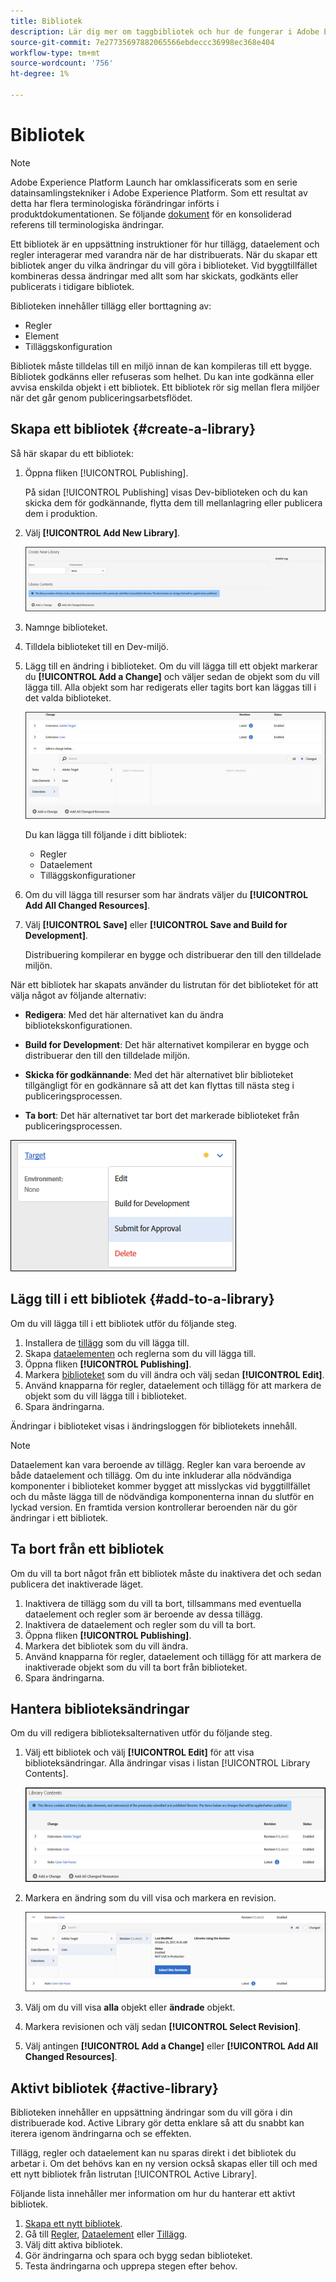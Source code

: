 ```yaml
---
title: Bibliotek
description: Lär dig mer om taggbibliotek och hur de fungerar i Adobe Experience Platform.
source-git-commit: 7e27735697882065566ebdeccc36998ec368e404
workflow-type: tm+mt
source-wordcount: '756'
ht-degree: 1%

---
```


# Bibliotek

>[!NOTE]
>
>Adobe Experience Platform Launch har omklassificerats som en serie datainsamlingstekniker i Adobe Experience Platform. Som ett resultat av detta har flera terminologiska förändringar införts i produktdokumentationen. Se följande [dokument](../../term-updates.md) för en konsoliderad referens till terminologiska ändringar.

Ett bibliotek är en uppsättning instruktioner för hur tillägg, dataelement och regler interagerar med varandra när de har distribuerats. När du skapar ett bibliotek anger du vilka ändringar du vill göra i biblioteket. Vid byggtillfället kombineras dessa ändringar med allt som har skickats, godkänts eller publicerats i tidigare bibliotek.

Biblioteken innehåller tillägg eller borttagning av:

* Regler
* Element
* Tilläggskonfiguration

Bibliotek måste tilldelas till en miljö innan de kan kompileras till ett bygge. Bibliotek godkänns eller refuseras som helhet. Du kan inte godkänna eller avvisa enskilda objekt i ett bibliotek. Ett bibliotek rör sig mellan flera miljöer när det går genom publiceringsarbetsflödet.

## Skapa ett bibliotek {#create-a-library}

Så här skapar du ett bibliotek:

1. Öppna fliken [!UICONTROL Publishing].

   På sidan [!UICONTROL Publishing] visas Dev-biblioteken och du kan skicka dem för godkännande, flytta dem till mellanlagring eller publicera dem i produktion.

1. Välj **[!UICONTROL Add New Library]**.

   ![](../../images/library-create.jpg)

1. Namnge biblioteket.
1. Tilldela biblioteket till en Dev-miljö.
1. Lägg till en ändring i biblioteket.
Om du vill lägga till ett objekt markerar du **[!UICONTROL Add a Change]** och väljer sedan de objekt som du vill lägga till. Alla objekt som har redigerats eller tagits bort kan läggas till i det valda biblioteket.

   ![](../../images/library-add-change.jpg)

   Du kan lägga till följande i ditt bibliotek:

   * Regler
   * Dataelement
   * Tilläggskonfigurationer

1. Om du vill lägga till resurser som har ändrats väljer du **[!UICONTROL Add All Changed Resources]**.
1. Välj **[!UICONTROL Save]** eller **[!UICONTROL Save and Build for Development]**.

   Distribuering kompilerar en bygge och distribuerar den till den tilldelade miljön.

När ett bibliotek har skapats använder du listrutan för det biblioteket för att välja något av följande alternativ:

* **Redigera**: Med det här alternativet kan du ändra bibliotekskonfigurationen.

* **Build for Development**: Det här alternativet kompilerar en bygge och distribuerar den till den tilldelade miljön.

* **Skicka för godkännande**: Med det här alternativet blir biblioteket tillgängligt för en godkännare så att det kan flyttas till nästa steg i publiceringsprocessen.

* **Ta bort**: Det här alternativet tar bort det markerade biblioteket från publiceringsprocessen.

![](../../images/library-menu.png)

## Lägg till i ett bibliotek {#add-to-a-library}

Om du vill lägga till i ett bibliotek utför du följande steg.

1. Installera de [tillägg](../managing-resources/extensions/overview.md) som du vill lägga till.
1. Skapa [dataelementen](../managing-resources/data-elements.md) och reglerna som du vill lägga till.
1. Öppna fliken **[!UICONTROL Publishing]**.
1. Markera [biblioteket](libraries.md) som du vill ändra och välj sedan **[!UICONTROL Edit]**.
1. Använd knapparna för regler, dataelement och tillägg för att markera de objekt som du vill lägga till i biblioteket.
1. Spara ändringarna.

Ändringar i biblioteket visas i ändringsloggen för bibliotekets innehåll.

>[!NOTE]
>
>Dataelement kan vara beroende av tillägg. Regler kan vara beroende av både dataelement och tillägg. Om du inte inkluderar alla nödvändiga komponenter i biblioteket kommer bygget att misslyckas vid byggtillfället och du måste lägga till de nödvändiga komponenterna innan du slutför en lyckad version. En framtida version kontrollerar beroenden när du gör ändringar i ett bibliotek.

## Ta bort från ett bibliotek

Om du vill ta bort något från ett bibliotek måste du inaktivera det och sedan publicera det inaktiverade läget.

1. Inaktivera de tillägg som du vill ta bort, tillsammans med eventuella dataelement och regler som är beroende av dessa tillägg.
1. Inaktivera de dataelement och regler som du vill ta bort.
1. Öppna fliken **[!UICONTROL Publishing]**.
1. Markera det bibliotek som du vill ändra.
1. Använd knapparna för regler, dataelement och tillägg för att markera de inaktiverade objekt som du vill ta bort från biblioteket.
1. Spara ändringarna.

## Hantera biblioteksändringar

Om du vill redigera biblioteksalternativen utför du följande steg.

1. Välj ett bibliotek och välj **[!UICONTROL Edit]** för att visa biblioteksändringar. Alla ändringar visas i listan [!UICONTROL Library Contents].

   ![](../../images/library-contents.jpg)

1. Markera en ändring som du vill visa och markera en revision.

   ![](../../images/library-contents-revision.jpg)

1. Välj om du vill visa **alla** objekt eller **ändrade** objekt.
1. Markera revisionen och välj sedan **[!UICONTROL Select Revision]**.
1. Välj antingen **[!UICONTROL Add a Change]** eller **[!UICONTROL Add All Changed Resources]**.

## Aktivt bibliotek {#active-library}

Biblioteken innehåller en uppsättning ändringar som du vill göra i din distribuerade kod. Active Library gör detta enklare så att du snabbt kan iterera igenom ändringarna och se effekten.

Tillägg, regler och dataelement kan nu sparas direkt i det bibliotek du arbetar i. Om det behövs kan en ny version också skapas eller till och med ett nytt bibliotek från listrutan [!UICONTROL Active Library].

Följande lista innehåller mer information om hur du hanterar ett aktivt bibliotek.

1. [Skapa ett nytt bibliotek](libraries.md#create-a-library).
1. Gå till [Regler](../managing-resources/rules.md), [Dataelement](../managing-resources/data-elements.md) eller [Tillägg](../managing-resources/extensions/overview.md).
1. Välj ditt aktiva bibliotek.
1. Gör ändringarna och spara och bygg sedan biblioteket.
1. Testa ändringarna och upprepa stegen efter behov.
